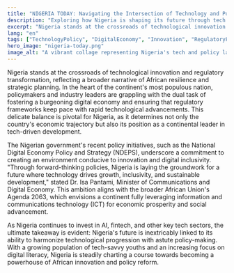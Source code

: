 ```yaml
---
title: "NIGERIA TODAY: Navigating the Intersection of Technology and Policy"
description: "Exploring how Nigeria is shaping its future through tech innovations and policy reforms."
excerpt: "Nigeria stands at the crossroads of technological innovation and regulatory transformation."
lang: "en"
tags: ["TechnologyPolicy", "DigitalEconomy", "Innovation", "RegulatoryFramework", "Nigeria"]
hero_image: "nigeria-today.png"
image_alt: "A vibrant collage representing Nigeria's tech and policy landscape"
---
```


Nigeria stands at the crossroads of technological innovation and regulatory transformation, reflecting a broader narrative of African resilience and strategic planning. In the heart of the continent's most populous nation, policymakers and industry leaders are grappling with the dual task of fostering a burgeoning digital economy and ensuring that regulatory frameworks keep pace with rapid technological advancements. This delicate balance is pivotal for Nigeria, as it determines not only the country's economic trajectory but also its position as a continental leader in tech-driven development.

The Nigerian government's recent policy initiatives, such as the National Digital Economy Policy and Strategy (NDEPS), underscore a commitment to creating an environment conducive to innovation and digital inclusivity. "Through forward-thinking policies, Nigeria is laying the groundwork for a future where technology drives growth, inclusivity, and sustainable development," stated Dr. Isa Pantami, Minister of Communications and Digital Economy. This ambition aligns with the broader African Union's Agenda 2063, which envisions a continent fully leveraging information and communications technology (ICT) for economic prosperity and social advancement.

As Nigeria continues to invest in AI, fintech, and other key tech sectors, the ultimate takeaway is evident: Nigeria's future is inextricably linked to its ability to harmonize technological progression with astute policy-making. With a growing population of tech-savvy youths and an increasing focus on digital literacy, Nigeria is steadily charting a course towards becoming a powerhouse of African innovation and policy reform.